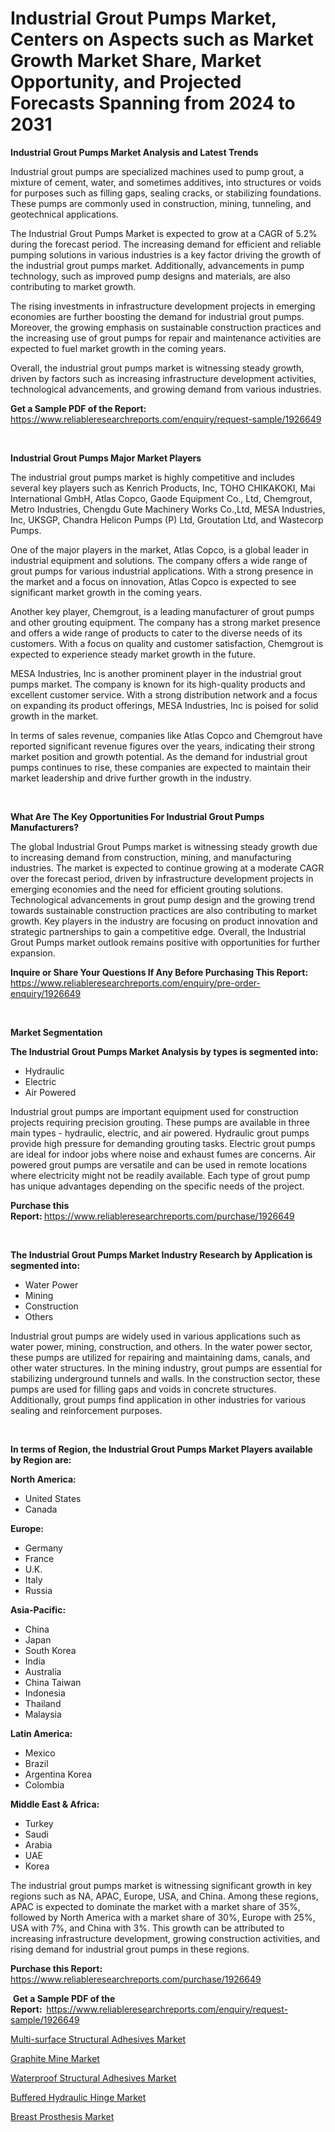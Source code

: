 <p><h1>Industrial Grout Pumps Market, Centers on Aspects such as Market Growth Market Share, Market Opportunity, and Projected Forecasts Spanning from 2024 to 2031</h1></p><p><strong>Industrial Grout Pumps Market Analysis and Latest Trends</strong></p>
<p><p>Industrial grout pumps are specialized machines used to pump grout, a mixture of cement, water, and sometimes additives, into structures or voids for purposes such as filling gaps, sealing cracks, or stabilizing foundations. These pumps are commonly used in construction, mining, tunneling, and geotechnical applications.</p><p>The Industrial Grout Pumps Market is expected to grow at a CAGR of 5.2% during the forecast period. The increasing demand for efficient and reliable pumping solutions in various industries is a key factor driving the growth of the industrial grout pumps market. Additionally, advancements in pump technology, such as improved pump designs and materials, are also contributing to market growth.</p><p>The rising investments in infrastructure development projects in emerging economies are further boosting the demand for industrial grout pumps. Moreover, the growing emphasis on sustainable construction practices and the increasing use of grout pumps for repair and maintenance activities are expected to fuel market growth in the coming years.</p><p>Overall, the industrial grout pumps market is witnessing steady growth, driven by factors such as increasing infrastructure development activities, technological advancements, and growing demand from various industries.</p></p>
<p><strong>Get a Sample PDF of the Report:&nbsp;</strong> <a href="https://www.reliableresearchreports.com/enquiry/request-sample/1926649">https://www.reliableresearchreports.com/enquiry/request-sample/1926649</a></p>
<p>&nbsp;</p>
<p><strong>Industrial Grout Pumps Major Market Players</strong></p>
<p><p>The industrial grout pumps market is highly competitive and includes several key players such as Kenrich Products, Inc, TOHO CHIKAKOKI, Mai International GmbH, Atlas Copco, Gaode Equipment Co., Ltd, Chemgrout, Metro Industries, Chengdu Gute Machinery Works Co.,Ltd, MESA Industries, Inc, UKSGP, Chandra Helicon Pumps (P) Ltd, Groutation Ltd, and Wastecorp Pumps.</p><p>One of the major players in the market, Atlas Copco, is a global leader in industrial equipment and solutions. The company offers a wide range of grout pumps for various industrial applications. With a strong presence in the market and a focus on innovation, Atlas Copco is expected to see significant market growth in the coming years.</p><p>Another key player, Chemgrout, is a leading manufacturer of grout pumps and other grouting equipment. The company has a strong market presence and offers a wide range of products to cater to the diverse needs of its customers. With a focus on quality and customer satisfaction, Chemgrout is expected to experience steady market growth in the future.</p><p>MESA Industries, Inc is another prominent player in the industrial grout pumps market. The company is known for its high-quality products and excellent customer service. With a strong distribution network and a focus on expanding its product offerings, MESA Industries, Inc is poised for solid growth in the market.</p><p>In terms of sales revenue, companies like Atlas Copco and Chemgrout have reported significant revenue figures over the years, indicating their strong market position and growth potential. As the demand for industrial grout pumps continues to rise, these companies are expected to maintain their market leadership and drive further growth in the industry.</p></p>
<p>&nbsp;</p>
<p><strong>What Are The Key Opportunities For Industrial Grout Pumps Manufacturers?</strong></p>
<p><p>The global Industrial Grout Pumps market is witnessing steady growth due to increasing demand from construction, mining, and manufacturing industries. The market is expected to continue growing at a moderate CAGR over the forecast period, driven by infrastructure development projects in emerging economies and the need for efficient grouting solutions. Technological advancements in grout pump design and the growing trend towards sustainable construction practices are also contributing to market growth. Key players in the industry are focusing on product innovation and strategic partnerships to gain a competitive edge. Overall, the Industrial Grout Pumps market outlook remains positive with opportunities for further expansion.</p></p>
<p><strong>Inquire or Share Your Questions If Any Before Purchasing This Report:</strong> <a href="https://www.reliableresearchreports.com/enquiry/pre-order-enquiry/1926649">https://www.reliableresearchreports.com/enquiry/pre-order-enquiry/1926649</a></p>
<p>&nbsp;</p>
<p><strong>Market Segmentation</strong></p>
<p><strong>The Industrial Grout Pumps Market Analysis by types is segmented into:</strong></p>
<p><ul><li>Hydraulic</li><li>Electric</li><li>Air Powered</li></ul></p>
<p><p>Industrial grout pumps are important equipment used for construction projects requiring precision grouting. These pumps are available in three main types - hydraulic, electric, and air powered. Hydraulic grout pumps provide high pressure for demanding grouting tasks. Electric grout pumps are ideal for indoor jobs where noise and exhaust fumes are concerns. Air powered grout pumps are versatile and can be used in remote locations where electricity might not be readily available. Each type of grout pump has unique advantages depending on the specific needs of the project.</p></p>
<p><strong>Purchase this Report:&nbsp;</strong><a href="https://www.reliableresearchreports.com/purchase/1926649">https://www.reliableresearchreports.com/purchase/1926649</a></p>
<p>&nbsp;</p>
<p><strong>The Industrial Grout Pumps Market Industry Research by Application is segmented into:</strong></p>
<p><ul><li>Water Power</li><li>Mining</li><li>Construction</li><li>Others</li></ul></p>
<p><p>Industrial grout pumps are widely used in various applications such as water power, mining, construction, and others. In the water power sector, these pumps are utilized for repairing and maintaining dams, canals, and other water structures. In the mining industry, grout pumps are essential for stabilizing underground tunnels and walls. In the construction sector, these pumps are used for filling gaps and voids in concrete structures. Additionally, grout pumps find application in other industries for various sealing and reinforcement purposes.</p></p>
<p>&nbsp;</p>
<p><strong>In terms of Region, the Industrial Grout Pumps Market Players available by Region are:</strong></p>
<p>
    <p> <strong> North America: </strong>
        <ul>
            <li>United States</li>
            <li>Canada</li>
        </ul>
        </p> 
    <p> <strong> Europe: </strong>
        <ul>
            <li>Germany</li>
            <li>France</li>
            <li>U.K.</li>
            <li>Italy</li>
            <li>Russia</li>
        </ul>
        </p> 
    <p> <strong> Asia-Pacific: </strong>
        <ul>
            <li>China</li>
            <li>Japan</li>
            <li>South Korea</li>
            <li>India</li>
            <li>Australia</li>
            <li>China Taiwan</li>
            <li>Indonesia</li>
            <li>Thailand</li>
            <li>Malaysia</li>
        </ul>
        </p> 
    <p> <strong> Latin America: </strong>
        <ul>
            <li>Mexico</li>
            <li>Brazil</li>
            <li>Argentina Korea</li>
            <li>Colombia</li>
        </ul>
        </p> 
    <p> <strong> Middle East & Africa: </strong>
        <ul>
            <li>Turkey</li>
            <li>Saudi</li>
            <li>Arabia</li>
            <li>UAE</li>
            <li>Korea</li>
        </ul>
    </p>
    </p>
<p><p>The industrial grout pumps market is witnessing significant growth in key regions such as NA, APAC, Europe, USA, and China. Among these regions, APAC is expected to dominate the market with a market share of 35%, followed by North America with a market share of 30%, Europe with 25%, USA with 7%, and China with 3%. This growth can be attributed to increasing infrastructure development, growing construction activities, and rising demand for industrial grout pumps in these regions.</p></p>
<p><strong>Purchase this Report: </strong><a href="https://www.reliableresearchreports.com/purchase/1926649">https://www.reliableresearchreports.com/purchase/1926649</a></p>
<p>&nbsp;<strong>Get a Sample PDF of the Report:&nbsp;&nbsp;</strong><a href="https://www.reliableresearchreports.com/enquiry/request-sample/1926649">https://www.reliableresearchreports.com/enquiry/request-sample/1926649</a></p>
<p><strong></strong></p>
<p><p><a href="https://acidic-farm-354.notion.site/Multi-surface-Structural-Adhesives-Market-Offer-Valuable-Insights-into-Market-Size-Market-Share-Ma-2d88dee207d94bfd82a63300acce0856">Multi-surface Structural Adhesives Market</a></p><p><a href="https://view.publitas.com/reportprime-1/graphite-mine-market-size-focuses-on-market-dynamics-in-depth-analysis-and-future-projections-of-its-market-forecasted-for-period-from-2024-to-2031/">Graphite Mine Market</a></p><p><a href="https://glittery-fuchsia-86a.notion.site/Waterproof-Structural-Adhesives-Market-Size-2024-2031-Global-Industrial-Analysis-Key-Geographical-0a64dc3343de483a9fdb1840019ccfda">Waterproof Structural Adhesives Market</a></p><p><a href="https://acidic-farm-354.notion.site/Buffered-Hydraulic-Hinge-Market-Size-Global-Industry-Overview-Market-Segmentation-and-Forecast-20-f47e875c8b7a435cbe89a6870cfa3c56">Buffered Hydraulic Hinge Market</a></p><p><a href="https://view.publitas.com/reportprime-1/insights-into-breast-prosthesis-market-size-analysing-market-share-trends-and-growth-from-2024-to-2031/">Breast Prosthesis Market</a></p></p>